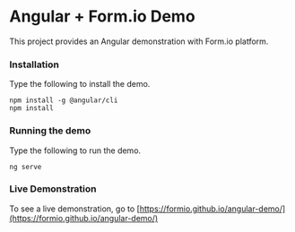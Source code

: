 # Angular + Form.io Demo

This project provides an Angular demonstration with Form.io platform.

### Installation
Type the following to install the demo.

```
npm install -g @angular/cli
npm install
```

### Running the demo
Type the following to run the demo.

```
ng serve
```

### Live Demonstration

To see a live demonstration, go to [https://formio.github.io/angular-demo/](https://formio.github.io/angular-demo/)
